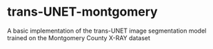 # trans-UNET-montgomery
A basic implementation of the trans-UNET image segmentation model trained on the Montgomery County X-RAY dataset
